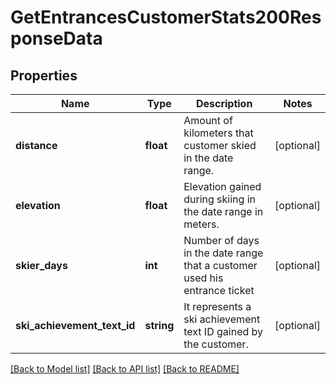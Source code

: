 # GetEntrancesCustomerStats200ResponseData

## Properties
Name | Type | Description | Notes
------------ | ------------- | ------------- | -------------
**distance** | **float** | Amount of kilometers that customer skied in the date range. | [optional] 
**elevation** | **float** | Elevation gained during skiing in the date range in meters. | [optional] 
**skier_days** | **int** | Number of days in the date range that a customer used his entrance ticket | [optional] 
**ski_achievement_text_id** | **string** | It represents a ski achievement text ID gained by the customer. | [optional] 

[[Back to Model list]](../../README.md#documentation-for-models) [[Back to API list]](../../README.md#documentation-for-api-endpoints) [[Back to README]](../../README.md)


